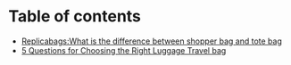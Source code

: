 # Table of contents

* [Replicabags:What is the difference between  shopper bag and tote bag](README.md)
* [5 Questions for Choosing the Right Luggage Travel bag](5-questions-for-choosing-the-right-luggage-travel-bag.md)
